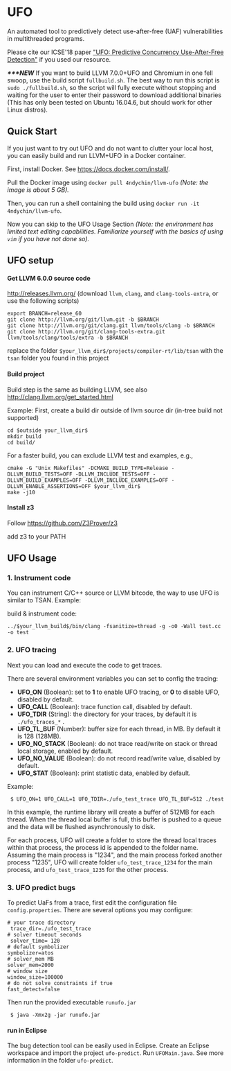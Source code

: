 # UFO

An automated tool to predictively detect use-after-free (UAF) vulnerabilities in multithreaded programs.

Please cite our ICSE'18 paper ["UFO: Predictive Concurrency Use-After-Free Detection"](https://parasol.tamu.edu/people/jeff/academic/ufo.pdf) if you used our resource.

***\*\*\*NEW***
If you want to build LLVM 7.0.0+UFO and Chromium in one fell swoop, use the build script `fullbuild.sh`. The best way to run this script is `sudo ./fullbuild.sh`, so the script will fully execute without stopping and waiting for the user to enter their password to download additional binaries (This has only been tested on Ubuntu 16.04.6, but should work for other Linux distros).


## Quick Start

If you just want to try out UFO and do not want to clutter your local host, you can easily build and run LLVM+UFO in a Docker container.

First, install Docker. See https://docs.docker.com/install/.

Pull the Docker image using `docker pull 4ndychin/llvm-ufo` *(Note: the image is about 5 GB).*

Then, you can run a shell containing the build using `docker run -it 4ndychin/llvm-ufo`.

Now you can skip to the UFO Usage Section *(Note: the environment has limited text editing capabilities. Familiarize yourself with the basics of using `vim` if you have not done so).*

## UFO setup

#### Get LLVM 6.0.0 source code

http://releases.llvm.org/ (download `llvm`, `clang`, and `clang-tools-extra`, or use the following scripts)

```
export BRANCH=release_60
git clone http://llvm.org/git/llvm.git -b $BRANCH
git clone http://llvm.org/git/clang.git llvm/tools/clang -b $BRANCH
git clone http://llvm.org/git/clang-tools-extra.git llvm/tools/clang/tools/extra -b $BRANCH
```

replace the folder `$your_llvm_dir$/projects/compiler-rt/lib/tsan` with the `tsan` folder you found in this project

#### Build project

Build step is the same as building LLVM, see also http://clang.llvm.org/get_started.html

Example:
First, create a build dir outside of llvm source dir (in-tree build not supported)
```
cd $outside your_llvm_dir$
mkdir build
cd build/
```

For a faster build, you can exclude LLVM test and examples, e.g.,
```
cmake -G "Unix Makefiles" -DCMAKE_BUILD_TYPE=Release -DLLVM_BUILD_TESTS=OFF -DLLVM_INCLUDE_TESTS=OFF -DLLVM_BUILD_EXAMPLES=OFF -DLLVM_INCLUDE_EXAMPLES=OFF -DLLVM_ENABLE_ASSERTIONS=OFF $your_llvm_dir$
make -j10
```

#### Install z3 

Follow https://github.com/Z3Prover/z3

add z3 to your PATH

## UFO Usage

### 1. Instrument code

You can instrument C/C++ source or LLVM bitcode, the way to use UFO is similar to TSAN.
Example:

build & instrument code:

```../$your_llvm_build$/bin/clang -fsanitize=thread -g -o0 -Wall test.cc -o test```

### 2. UFO tracing

Next you can load and execute the code to get traces.

There are several environment variables you can set to config the tracing:

- **UFO_ON** (Boolean): set to __1__ to enable UFO tracing, or __0__ to disable UFO, disabled by default. 
- **UFO_CALL** (Boolean): trace function call, disabled by default.
- **UFO_TDIR** (String): the directory for your traces, by default it is ```./ufo_traces_*``` .
- **UFO_TL_BUF** (Number): buffer size for each thread, in MB. By default it is 128 (128MB).
- **UFO_NO_STACK** (Boolean): do not trace read/write on stack or thread local storage, enabled by default.
- **UFO_NO_VALUE** (Boolean): do not record read/write value, disabled by default.
- **UFO_STAT** (Boolean): print statistic data, enabled by default.

Example:
```
 $ UFO_ON=1 UFO_CALL=1 UFO_TDIR=./ufo_test_trace UFO_TL_BUF=512 ./test
```
In this example, the runtime library will create a buffer of 512MB for each thread.
When the thread local buffer is full, this buffer is pushed to a queue and the data will be flushed asynchronously to disk.

For each process, UFO will create a folder to store the thread local traces within that process, the process id is appended to the folder name. Assuming the main process is "1234", and the main process forked another process "1235",
UFO will create folder `ufo_test_trace_1234` for the main process, and `ufo_test_trace_1235` for the other process.

### 3. UFO predict bugs

To predict UaFs from a trace, first edit the configuration file `config.properties`. There are several options you may configure:

```
# your trace directory
 trace_dir=./ufo_test_trace 
# solver timeout seconds
 solver_time= 120
# default symbolizer
symbolizer=atos
# solver_mem MB
solver_mem=2000
# window size
window_size=100000
# do not solve constraints if true
fast_detect=false
```

Then run the provided executable `runufo.jar`
```
 $ java -Xmx2g -jar runufo.jar
```

#### run in Eclipse
The bug detection tool can be easily used in Eclipse. Create an Eclipse workspace and import the project `ufo-predict`. Run `UFOMain.java`. See more information in the folder `ufo-predict`.
